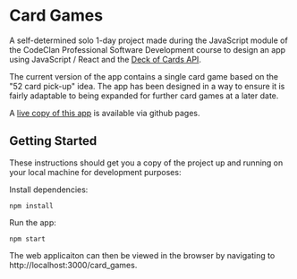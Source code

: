 # Card Games

A self-determined solo 1-day project made during the JavaScript module of the CodeClan Professional Software Development course to design an app using JavaScript / React and the [Deck of Cards API](https://www.deckofcardsapi.com/). 

The current version of the app contains a single card game based on the "52 card pick-up" idea. The app has been designed in a way to ensure it is fairly adaptable to being expanded for further card games at a later date.

A [live copy of this app](https://louise3112.github.io/card_games/) is available via github pages.


## Getting Started
These instructions should get you a copy of the project up and running on your local machine for development purposes:

Install dependencies:
```
npm install
```

Run the app:
```
npm start
```

The web applicaiton can then be viewed in the browser by navigating to http://localhost:3000/card_games.

